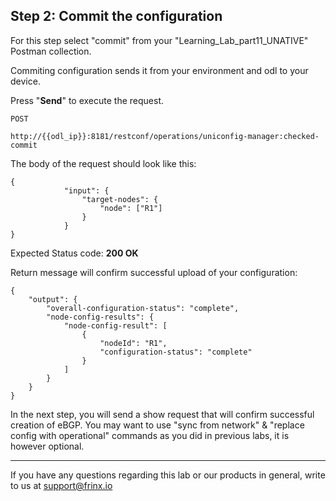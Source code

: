 ## Step 2: Commit the configuration

For this step select "commit" from your "Learning_Lab_part11_UNATIVE" Postman collection.

Commiting configuration sends it from your environment and odl to your device.

Press "**Send**" to execute the request.

```
POST

http://{{odl_ip}}:8181/restconf/operations/uniconfig-manager:checked-commit
```

The body of the request should look like this:

```
{
            "input": {
                "target-nodes": {
                    "node": ["R1"]
                }
            }
}
```

Expected Status code: **200 OK**

Return message will confirm successful upload of your configuration:


```
{
    "output": {
        "overall-configuration-status": "complete",
        "node-config-results": {
            "node-config-result": [
                {
                    "nodeId": "R1",
                    "configuration-status": "complete"
                }
            ]
        }
    }
}
```

In the next step, you will send a show request that will confirm successful creation of eBGP. You may want to use "sync from network" & "replace config with operational" commands as you did in previous labs, it is however optional.

---
If you have any questions regarding this lab or our products in general, write to us at [support@frinx.io](mailto:support@frinx.io)